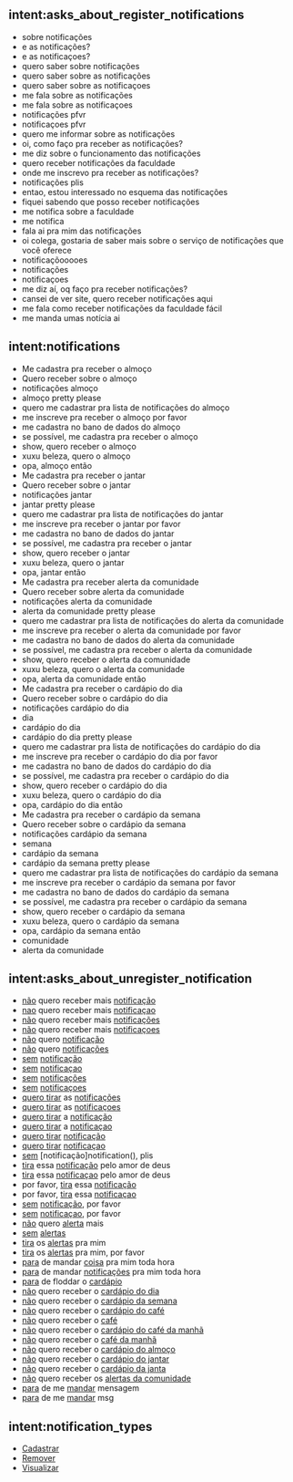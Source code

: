 ## intent:asks_about_register_notifications
- sobre notificações
- e as notificações?
- e as notificaçoes?
- quero saber sobre notificações
- quero saber sobre as notificações
- quero saber sobre as notificaçoes
- me fala sobre as notificações
- me fala sobre as notificaçoes
- notificações pfvr
- notificaçoes pfvr
- quero me informar sobre as notificações
- oi, como faço pra receber as notificações?
- me diz sobre o funcionamento das notificações
- quero receber notificações da faculdade
- onde me inscrevo pra receber as notificações?
- notificações plis
- entao, estou interessado no esquema das notificações
- fiquei sabendo que posso receber notificações
- me notifica sobre a faculdade
- me notifica
- fala ai pra mim das notificações
- oi colega, gostaria de saber mais sobre o serviço de notificações que você oferece
- notificaçõooooes
- notificações
- notificaçoes
- me diz aí, oq faço pra receber notificações?
- cansei de ver site, quero receber notificações aqui
- me fala como receber notificações da faculdade fácil
- me manda umas notícia ai

## intent:notifications
- Me cadastra pra receber o almoço
- Quero receber sobre o almoço
- notificações almoço
- almoço pretty please
- quero me cadastrar pra lista de notificações do almoço
- me inscreve pra receber o almoço por favor
- me cadastra no bano de dados do almoço
- se possível, me cadastra pra receber o almoço
- show, quero receber o almoço
- xuxu beleza, quero o almoço
- opa, almoço então
- Me cadastra pra receber o jantar
- Quero receber sobre o jantar
- notificações jantar
- jantar pretty please
- quero me cadastrar pra lista de notificações do jantar
- me inscreve pra receber o jantar por favor
- me cadastra no bano de dados do jantar
- se possível, me cadastra pra receber o jantar
- show, quero receber o jantar
- xuxu beleza, quero o jantar
- opa, jantar então
- Me cadastra pra receber alerta da comunidade
- Quero receber sobre alerta da comunidade
- notificações alerta da comunidade
- alerta da comunidade pretty please
- quero me cadastrar pra lista de notificações do alerta da comunidade
- me inscreve pra receber o alerta da comunidade por favor
- me cadastra no bano de dados do alerta da comunidade
- se possível, me cadastra pra receber o alerta da comunidade
- show, quero receber o alerta da comunidade
- xuxu beleza, quero o alerta da comunidade
- opa, alerta da comunidade então
- Me cadastra pra receber o cardápio do dia
- Quero receber sobre o cardápio do dia
- notificações cardápio do dia
- dia
- cardápio do dia
- cardápio do dia pretty please
- quero me cadastrar pra lista de notificações do cardápio do dia
- me inscreve pra receber o cardápio do dia por favor
- me cadastra no bano de dados do cardápio do dia
- se possível, me cadastra pra receber o cardápio do dia
- show, quero receber o cardápio do dia
- xuxu beleza, quero o cardápio do dia
- opa, cardápio do dia então
- Me cadastra pra receber o cardápio da semana
- Quero receber sobre o cardápio da semana
- notificações cardápio da semana
- semana
- cardápio da semana
- cardápio da semana pretty please
- quero me cadastrar pra lista de notificações do cardápio da semana
- me inscreve pra receber o cardápio da semana por favor
- me cadastra no bano de dados do cardápio da semana
- se possível, me cadastra pra receber o cardápio da semana
- show, quero receber o cardápio da semana
- xuxu beleza, quero o cardápio da semana
- opa, cardápio da semana então
- comunidade
- alerta da comunidade

## intent:asks_about_unregister_notification
- [não](option) quero receber mais [notificação](notification)
- [nao](option) quero receber mais [notificaçao](notification)
- [não](option) quero receber mais [notificações](notification)
- [não](option) quero receber mais [notificaçoes](notification)
- [não](option) quero [notificação](notification)
- [não](option) quero [notificações](notification)
- [sem](option) [notificação](notification)
- [sem](option) [notificaçao](notification)
- [sem](option) [notificações](notification)
- [sem](option) [notificaçoes](notification)
- [quero tirar](option) as [notificações](notification)
- [quero tirar](option) as [notificaçoes](notification)
- [quero tirar](option) a [notificação](notification)
- [quero tirar](option) a [notificaçao](notification)
- [quero tirar](option) [notificação](notification)
- [quero tirar](option) [notificaçao](notification)
- [sem](option) [notificação]notification(), plis
- [tira](option) essa [notificação](notification) pelo amor de deus
- [tira](option) essa [notificaçao](notification) pelo amor de deus
- por favor, [tira](option) essa [notificação](notification)
- por favor, [tira](option) essa [notificaçao](notification)
- [sem](option) [notificação](notification), por favor
- [sem](option) [notificaçao](notification), por favor
- [não](option) quero [alerta](notification) mais
- [sem](option) [alertas](notification)
- [tira](option) os [alertas](notification) pra mim
- [tira](option) os [alertas](notification) pra mim, por favor
- [para](option) de mandar [coisa](notification) pra mim toda hora
- [para](option) de mandar [notificações](notification) pra mim toda hora
- [para](option) de floddar o [cardápio](notification)
- [não](option) quero receber o [cardápio do dia](notification)
- [não](option) quero receber o [cardápio da semana](notification)
- [não](option) quero receber o [cardápio do café](notification)
- [não](option) quero receber o [café](notification)
- [não](option) quero receber o [cardápio do café da manhã](notification)
- [não](option) quero receber o [café da manhã](notification)
- [não](option) quero receber o [cardápio do almoço](notification)
- [não](option) quero receber o [cardápio do jantar](notification)
- [não](option) quero receber o [cardápio da janta](notification)
- [não](option) quero receber os [alertas da comunidade](notification)
- [para](option) de me [mandar](notification) mensagem
- [para](option) de me [mandar](notification) msg

## intent:notification_types
- [Cadastrar](notification_types)
- [Remover](notification_types)
- [Visualizar](notification_types)
